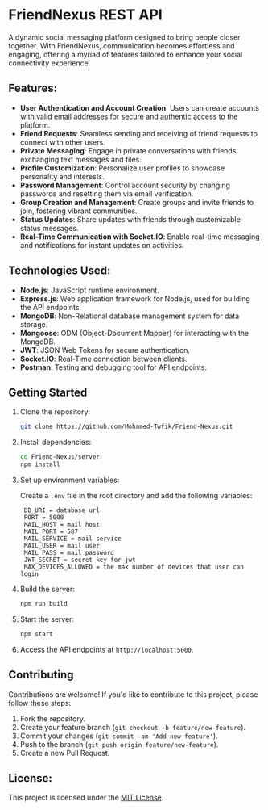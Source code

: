 # FriendNexus REST API

A dynamic social messaging platform designed to bring people closer together. With FriendNexus, communication becomes effortless and engaging, offering a myriad of features tailored to enhance your social connectivity experience.

## Features:

- **User Authentication and Account Creation**: Users can create accounts with valid email addresses for secure and authentic access to the platform.
- **Friend Requests**: Seamless sending and receiving of friend requests to connect with other users.
- **Private Messaging**: Engage in private conversations with friends, exchanging text messages and files.
- **Profile Customization**: Personalize user profiles to showcase personality and interests.
- **Password Management**: Control account security by changing passwords and resetting them via email verification.
- **Group Creation and Management**: Create groups and invite friends to join, fostering vibrant communities.
- **Status Updates**: Share updates with friends through customizable status messages.
- **Real-Time Communication with Socket.IO**: Enable real-time messaging and notifications for instant updates on activities.

<!-- ## API Documentation

- Detailed API documentation can be found in the [API Documentation](./API_DOCUMENTATION.md) file. -->

## Technologies Used:

- **Node.js**: JavaScript runtime environment.
- **Express.js**: Web application framework for Node.js, used for building the API endpoints.
- **MongoDB**: Non-Relational database management system for data storage.
- **Mongoose**: ODM (Object-Document Mapper) for interacting with the MongoDB.
- **JWT**: JSON Web Tokens for secure authentication.
- **Socket.IO**: Real-Time connection between clients. 
- **Postman**: Testing and debugging tool for API endpoints.

## Getting Started

1. Clone the repository:

   ```bash
   git clone https://github.com/Mohamed-Twfik/Friend-Nexus.git
   ```

2. Install dependencies:

   ```bash
   cd Friend-Nexus/server
   npm install
   ```

3. Set up environment variables:

   Create a `.env` file in the root directory and add the following variables:

   ```plaintext
    DB_URI = database url
    PORT = 5000
    MAIL_HOST = mail host
    MAIL_PORT = 587
    MAIL_SERVICE = mail service
    MAIL_USER = mail user
    MAIL_PASS = mail password
    JWT_SECRET = secret key for jwt
    MAX_DEVICES_ALLOWED = the max number of devices that user can login
   ```
4. Build the server:

   ```bash
   npm run build
   ```

5. Start the server:

   ```bash
   npm start
   ```

6. Access the API endpoints at `http://localhost:5000`.


## Contributing

Contributions are welcome! If you'd like to contribute to this project, please follow these steps:

1. Fork the repository.
2. Create your feature branch (`git checkout -b feature/new-feature`).
3. Commit your changes (`git commit -am 'Add new feature'`).
4. Push to the branch (`git push origin feature/new-feature`).
5. Create a new Pull Request.

## License:
This project is licensed under the [MIT License](LICENSE).